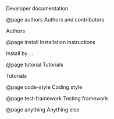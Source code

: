 Developer documentation

@page authors    Authors and contributors

Authors

@page install    Installation instructions

Install by ...

@page tutorial    Tutorials

Tutorials

@page code-style    Coding style


@page test-framework    Testing framework

@page anything    Anything else
